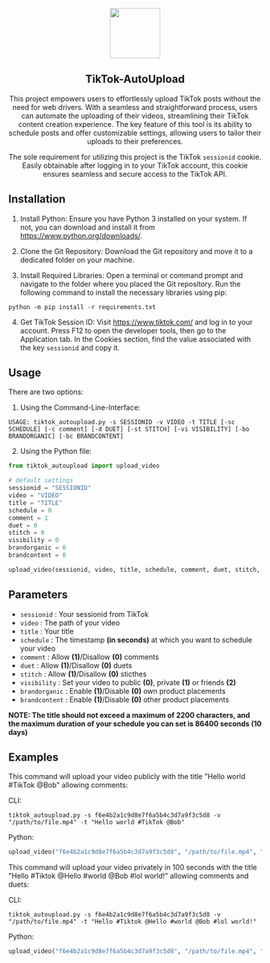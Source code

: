 
<p align="center">
  <img src="https://img.freepik.com/vektoren-premium/tik-tok-logo_578229-290.jpg" height=100>

</p>

<div align="center">
  
## TikTok-AutoUpload

This project empowers users to effortlessly upload TikTok posts without the need for web drivers. With a seamless and straightforward process, users can automate the uploading of their videos, streamlining their TikTok content creation experience. The key feature of this tool is its ability to schedule posts and offer customizable settings, allowing users to tailor their uploads to their preferences.

The sole requirement for utilizing this project is the TikTok ```sessionid``` cookie. Easily obtainable after logging in to your TikTok account, this cookie ensures seamless and secure access to the TikTok API.
</div>


## Installation

1. Install Python:
Ensure you have Python 3 installed on your system. If not, you can download and install it from https://www.python.org/downloads/.

2. Clone the Git Repository:
Download the Git repository and move it to a dedicated folder on your machine.

3. Install Required Libraries:
Open a terminal or command prompt and navigate to the folder where you placed the Git repository. Run the following command to install the necessary libraries using pip:
```
python -m pip install -r requirements.txt
```

4. Get TikTok Session ID:
Visit https://www.tiktok.com/ and log in to your account.
Press F12 to open the developer tools, then go to the Application tab.
In the Cookies section, find the value associated with the key ```sessionid``` and copy it.

    
## Usage

There are two options:

1) Using the Command-Line-Interface: 

```
USAGE: tiktok_autoupload.py -s SESSIONID -v VIDEO -t TITLE [-sc SCHEDULE] [-c comment] [-d DUET] [-st STITCH] [-vi VISIBILITY] [-bo BRANDORGANIC] [-bc BRANDCONTENT]
```

2) Using the Python file:
```python
from tiktok_autoupload import upload_video

# default settings
sessionid = "SESSIONID"
video = "VIDEO"
title = "TITLE"
schedule = 0
comment = 1
duet = 0
stitch = 0
visibility = 0
brandorganic = 0
brandcontent = 0

upload_video(sessionid, video, title, schedule, comment, duet, stitch, visibility, brandorganic, brandcontent)
```


## Parameters

- ```sessionid``` : Your sessionid from TikTok
- ```video``` : The path of your video
- ```title``` : Your title
- ```schedule``` : The timestamp **(in seconds)** at which you want to schedule your video
- ```comment``` : Allow **(1)**/Disallow **(0)** comments
- ```duet``` : Allow **(1)**/Disallow **(0)** duets
- ```stitch``` : Allow **(1)**/Disallow **(0)** sticthes
- ```visibility``` : Set your video to public **(0)**, private **(1)** or friends **(2)**
- ```brandorganic``` : Enable **(1)**/Disable **(0)** own product placements
- ```brandcontent``` : Enable **(1)**/Disable **(0)** other product placements

**NOTE: The title should not exceed a maximum of 2200 characters, and the maximum duration of your schedule you can set is 86400 seconds (10 days)**
## Examples

This command will upload your video publicly with the title "Hello world #TikTok @Bob" allowing comments:

CLI:
```
tiktok_autoupload.py -s f6e4b2a1c9d8e7f6a5b4c3d7a9f3c5d8 -v "/path/to/file.mp4" -t "Hello world #TikTok @Bob"
```

Python:
```python
upload_video("f6e4b2a1c9d8e7f6a5b4c3d7a9f3c5d8", "/path/to/file.mp4", "Hello world #TikTok @Bob")
```

This command will upload your video privately in 100 seconds with the title "Hello #Tiktok @Hello #world @Bob #lol world!" allowing comments and duets:

CLI:
```
tiktok_autoupload.py -s f6e4b2a1c9d8e7f6a5b4c3d7a9f3c5d8 -v "/path/to/file.mp4" -t "Hello #Tiktok @Hello #world @Bob #lol world!"
```

Python:
```python
upload_video("f6e4b2a1c9d8e7f6a5b4c3d7a9f3c5d8", "/path/to/file.mp4", "Hello #Tiktok @Hello #world @Bob #lol world!", duet=1, visibility=1, schedule=100)
```